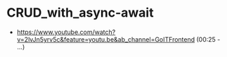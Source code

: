 # CRUD_with_async-await

- https://www.youtube.com/watch?v=2lvJn5yrv5c&feature=youtu.be&ab_channel=GoITFrontend
  (00:25 - ...)
